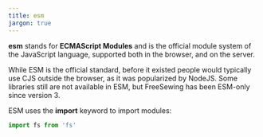 ```yaml
---
title: esm
jargon: true
---
```


**esm** stands for **ECMAScript Modules** and is the official module system of
the JavaScript language, supported both in the browser, and on the server.

While ESM is the official standard, before it existed people would typically use CJS outside the browser, as it was popularized by NodeJS.
Some libraries still are not available in ESM, but FreeSewing has been ESM-only since version 3.


ESM uses the **import** keyword to import modules:

```js
import fs from 'fs'
```

